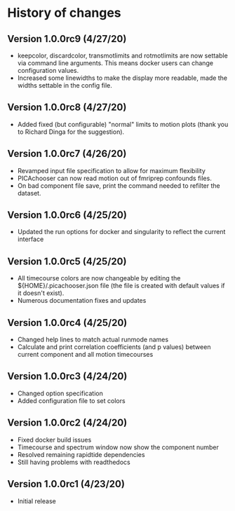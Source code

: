 # History of changes

## Version 1.0.0rc9 (4/27/20)
* keepcolor, discardcolor, transmotlimits and rotmotlimits are now settable via command line arguments.  This means docker users can change configuration values.
* Increased some linewidths to make the display more readable, made the widths settable in the config file.

## Version 1.0.0rc8 (4/27/20)
* Added fixed (but configurable) "normal" limits to motion plots (thank you to Richard Dinga for the suggestion).

## Version 1.0.0rc7 (4/26/20)
* Revamped input file specification to allow for maximum flexibility
* PICAchooser can now read motion out of fmriprep confounds files.
* On bad component file save, print the command needed to refilter the dataset.

## Version 1.0.0rc6 (4/25/20)
* Updated the run options for docker and singularity to reflect the current interface

## Version 1.0.0rc5 (4/25/20)
* All timecourse colors are now changeable by editing the ${HOME}/.picachooser.json file (the file is created with default values if it doesn't exist).
* Numerous documentation fixes and updates

## Version 1.0.0rc4 (4/25/20)
* Changed help lines to match actual runmode names
* Calculate and print correlation coefficients (and p values) between current component and all motion timecourses

## Version 1.0.0rc3 (4/24/20)
* Changed option specification
* Added configuration file to set colors

## Version 1.0.0rc2 (4/24/20)
* Fixed docker build issues
* Timecourse and spectrum window now show the component number
* Resolved remaining rapidtide dependencies
* Still having problems with readthedocs

## Version 1.0.0rc1 (4/23/20)
* Initial release
